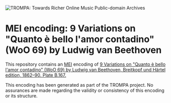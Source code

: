 ![TROMPA: Towards Richer Online Music Public-domain Archives](https://trompamusic.eu/sites/default/files/top-bar-logo_0_0.png)
                                                                                
# MEI encoding: 9 Variations on "Quanto è bello l'amor contadino" (WoO 69) by Ludwig van Beethoven            
                                                                                
This repository contains an [MEI](https://music-encoding.org) encoding of [9 Variations on "Quanto è bello l'amor contadino" (WoO 69) by Ludwig van Beethoven, Breitkopf und Härtel edition, 1862–90. Plate B.167.](https://imslp.org/wiki/Special:ReverseLookup/53030) 
                                                                                
This encoding has been generated as part of the TROMPA project. No assurances are made regarding the validity or consistency of this encoding or its structure.
        
